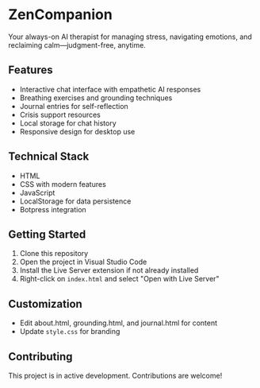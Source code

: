 # ZenCompanion

Your always-on AI therapist for managing stress, navigating emotions, and reclaiming calm—judgment-free, anytime.

## Features

- Interactive chat interface with empathetic AI responses
- Breathing exercises and grounding techniques
- Journal entries for self-reflection
- Crisis support resources
- Local storage for chat history
- Responsive design for desktop use

## Technical Stack

- HTML
- CSS with modern features
- JavaScript
- LocalStorage for data persistence
- Botpress integration

## Getting Started

1. Clone this repository
2. Open the project in Visual Studio Code
3. Install the Live Server extension if not already installed
4. Right-click on `index.html` and select "Open with Live Server"

## Customization
- Edit about.html, grounding.html, and journal.html for content
- Update `style.css` for branding

## Contributing

This project is in active development. Contributions are welcome!
